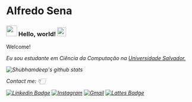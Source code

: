 # Alfredo Sena

### <img src="https://github.com/TheDudeThatCode/TheDudeThatCode/blob/master/Assets/Hi.gif" width="29px"> Hello, world!&nbsp;<img src="https://github.com/TheDudeThatCode/TheDudeThatCode/blob/master/Assets/Earth.gif" width="24px">

<p>
	Welcome!
</P>

<p>
  <em>
			
   Eu sou estudante em Ciência da Computação na <a href="https://www.unifacs.br/"> Universidade Salvador. </a> <br>
    
</p>


![Shubhamdeep's github stats](https://github-readme-stats.vercel.app/api?username=avsena&show_icons=true&hide_border=true)
	

Contact me: 👇🏻

[![Linkedin Badge](https://img.shields.io/badge/LinkedIn-0077B5?style=for-the-badge&logo=linkedin&logoColor=white)](https://www.linkedin.com/in/alfredo-sena-5b6bb5186/) [![Instagram](https://img.shields.io/badge/Instagram-E4405F?style=for-the-badge&logo=instagram&logoColor=white)](https://www.instagram.com/alfredosena_/) [![Gmail](https://img.shields.io/badge/Gmail-D14836?style=for-the-badge&logo=gmail&logoColor=white)](mailto:avnssena@gmail.com) [![Lattes Badge](http://buscatextual.cnpq.br/buscatextual/images/titulo-sistema.png?style=for-the-badge&logo=linkedin&logoColor=white)](http://lattes.cnpq.br/5748754176601506/)
	
<br>
